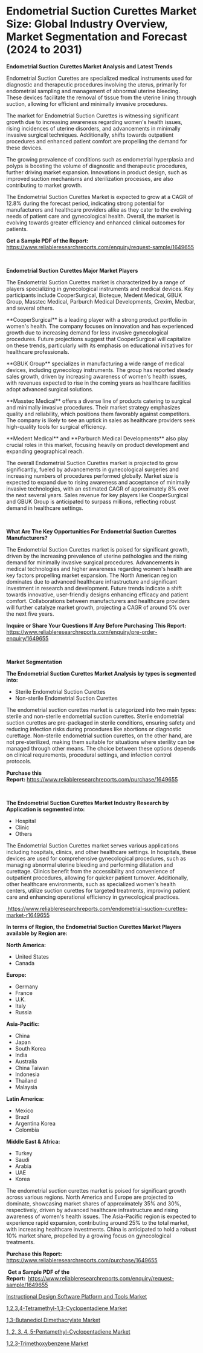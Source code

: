 <p><h1>Endometrial Suction Curettes Market Size: Global Industry Overview, Market Segmentation and Forecast (2024 to 2031)</h1></p><p><strong>Endometrial Suction Curettes Market Analysis and Latest Trends</strong></p>
<p><p>Endometrial Suction Curettes are specialized medical instruments used for diagnostic and therapeutic procedures involving the uterus, primarily for endometrial sampling and management of abnormal uterine bleeding. These devices facilitate the removal of tissue from the uterine lining through suction, allowing for efficient and minimally invasive procedures. </p><p>The market for Endometrial Suction Curettes is witnessing significant growth due to increasing awareness regarding women's health issues, rising incidences of uterine disorders, and advancements in minimally invasive surgical techniques. Additionally, shifts towards outpatient procedures and enhanced patient comfort are propelling the demand for these devices. </p><p>The growing prevalence of conditions such as endometrial hyperplasia and polyps is boosting the volume of diagnostic and therapeutic procedures, further driving market expansion. Innovations in product design, such as improved suction mechanisms and sterilization processes, are also contributing to market growth. </p><p>The Endometrial Suction Curettes Market is expected to grow at a CAGR of 12.8% during the forecast period, indicating strong potential for manufacturers and healthcare providers alike as they cater to the evolving needs of patient care and gynecological health. Overall, the market is evolving towards greater efficiency and enhanced clinical outcomes for patients.</p></p>
<p><strong>Get a Sample PDF of the Report:&nbsp;</strong> <a href="https://www.reliableresearchreports.com/enquiry/request-sample/1649655?utm_campaign=1730&utm_medium=2&utm_source=Github&utm_content=ia&utm_term=15102024&utm_id=endometrial-suction-curettes">https://www.reliableresearchreports.com/enquiry/request-sample/1649655</a></p>
<p>&nbsp;</p>
<p><strong>Endometrial Suction Curettes Major Market Players</strong></p>
<p><p>The Endometrial Suction Curettes market is characterized by a range of players specializing in gynecological instruments and medical devices. Key participants include CooperSurgical, Bioteque, Medent Medical, GBUK Group, Masstec Medical, Parburch Medical Developments, Crexim, Medbar, and several others.</p><p>**CooperSurgical** is a leading player with a strong product portfolio in women's health. The company focuses on innovation and has experienced growth due to increasing demand for less invasive gynecological procedures. Future projections suggest that CooperSurgical will capitalize on these trends, particularly with its emphasis on educational initiatives for healthcare professionals.</p><p>**GBUK Group** specializes in manufacturing a wide range of medical devices, including gynecology instruments. The group has reported steady sales growth, driven by increasing awareness of women's health issues, with revenues expected to rise in the coming years as healthcare facilities adopt advanced surgical solutions.</p><p>**Masstec Medical** offers a diverse line of products catering to surgical and minimally invasive procedures. Their market strategy emphasizes quality and reliability, which positions them favorably against competitors. The company is likely to see an uptick in sales as healthcare providers seek high-quality tools for surgical efficiency.</p><p>**Medent Medical** and **Parburch Medical Developments** also play crucial roles in this market, focusing heavily on product development and expanding geographical reach.</p><p>The overall Endometrial Suction Curettes market is projected to grow significantly, fueled by advancements in gynecological surgeries and increasing numbers of procedures performed globally. Market size is expected to expand due to rising awareness and acceptance of minimally invasive technologies, with an estimated CAGR of approximately 8% over the next several years. Sales revenue for key players like CooperSurgical and GBUK Group is anticipated to surpass millions, reflecting robust demand in healthcare settings.</p></p>
<p>&nbsp;</p>
<p><strong>What Are The Key Opportunities For Endometrial Suction Curettes Manufacturers?</strong></p>
<p><p>The Endometrial Suction Curettes market is poised for significant growth, driven by the increasing prevalence of uterine pathologies and the rising demand for minimally invasive surgical procedures. Advancements in medical technologies and higher awareness regarding women's health are key factors propelling market expansion. The North American region dominates due to advanced healthcare infrastructure and significant investment in research and development. Future trends indicate a shift towards innovative, user-friendly designs enhancing efficacy and patient comfort. Collaborations between manufacturers and healthcare providers will further catalyze market growth, projecting a CAGR of around 5% over the next five years.</p></p>
<p><strong>Inquire or Share Your Questions If Any Before Purchasing This Report:</strong> <a href="https://www.reliableresearchreports.com/enquiry/pre-order-enquiry/1649655?utm_campaign=1730&utm_medium=2&utm_source=Github&utm_content=ia&utm_term=15102024&utm_id=endometrial-suction-curettes">https://www.reliableresearchreports.com/enquiry/pre-order-enquiry/1649655</a></p>
<p>&nbsp;</p>
<p><strong>Market Segmentation</strong></p>
<p><strong>The Endometrial Suction Curettes Market Analysis by types is segmented into:</strong></p>
<p><ul><li>Sterile Endometrial Suction Curettes</li><li>Non-sterile Endometrial Suction Curettes</li></ul></p>
<p><p>The endometrial suction curettes market is categorized into two main types: sterile and non-sterile endometrial suction curettes. Sterile endometrial suction curettes are pre-packaged in sterile conditions, ensuring safety and reducing infection risks during procedures like abortions or diagnostic curettage. Non-sterile endometrial suction curettes, on the other hand, are not pre-sterilized, making them suitable for situations where sterility can be managed through other means. The choice between these options depends on clinical requirements, procedural settings, and infection control protocols.</p></p>
<p><strong>Purchase this Report:&nbsp;</strong><a href="https://www.reliableresearchreports.com/purchase/1649655?utm_campaign=1730&utm_medium=2&utm_source=Github&utm_content=ia&utm_term=15102024&utm_id=endometrial-suction-curettes">https://www.reliableresearchreports.com/purchase/1649655</a></p>
<p>&nbsp;</p>
<p><strong>The Endometrial Suction Curettes Market Industry Research by Application is segmented into:</strong></p>
<p><ul><li>Hospital</li><li>Clinic</li><li>Others</li></ul></p>
<p><p>The Endometrial Suction Curettes market serves various applications including hospitals, clinics, and other healthcare settings. In hospitals, these devices are used for comprehensive gynecological procedures, such as managing abnormal uterine bleeding and performing dilatation and curettage. Clinics benefit from the accessibility and convenience of outpatient procedures, allowing for quicker patient turnover. Additionally, other healthcare environments, such as specialized women's health centers, utilize suction curettes for targeted treatments, improving patient care and enhancing operational efficiency in gynecological practices.</p></p>
<p><a href="https://www.reliableresearchreports.com/endometrial-suction-curettes-market-r1649655?utm_campaign=1730&utm_medium=2&utm_source=Github&utm_content=ia&utm_term=15102024&utm_id=endometrial-suction-curettes">&nbsp;https://www.reliableresearchreports.com/endometrial-suction-curettes-market-r1649655</a></p>
<p><strong>In terms of Region, the Endometrial Suction Curettes Market Players available by Region are:</strong></p>
<p>
    <p> <strong> North America: </strong>
        <ul>
            <li>United States</li>
            <li>Canada</li>
        </ul>
        </p> 
    <p> <strong> Europe: </strong>
        <ul>
            <li>Germany</li>
            <li>France</li>
            <li>U.K.</li>
            <li>Italy</li>
            <li>Russia</li>
        </ul>
        </p> 
    <p> <strong> Asia-Pacific: </strong>
        <ul>
            <li>China</li>
            <li>Japan</li>
            <li>South Korea</li>
            <li>India</li>
            <li>Australia</li>
            <li>China Taiwan</li>
            <li>Indonesia</li>
            <li>Thailand</li>
            <li>Malaysia</li>
        </ul>
        </p> 
    <p> <strong> Latin America: </strong>
        <ul>
            <li>Mexico</li>
            <li>Brazil</li>
            <li>Argentina Korea</li>
            <li>Colombia</li>
        </ul>
        </p> 
    <p> <strong> Middle East & Africa: </strong>
        <ul>
            <li>Turkey</li>
            <li>Saudi</li>
            <li>Arabia</li>
            <li>UAE</li>
            <li>Korea</li>
        </ul>
    </p>
    </p>
<p><p>The endometrial suction curettes market is poised for significant growth across various regions. North America and Europe are projected to dominate, showcasing market shares of approximately 35% and 30%, respectively, driven by advanced healthcare infrastructure and rising awareness of women's health issues. The Asia-Pacific region is expected to experience rapid expansion, contributing around 25% to the total market, with increasing healthcare investments. China is anticipated to hold a robust 10% market share, propelled by a growing focus on gynecological treatments.</p></p>
<p><strong>Purchase this Report: </strong><a href="https://www.reliableresearchreports.com/purchase/1649655?utm_campaign=1730&utm_medium=2&utm_source=Github&utm_content=ia&utm_term=15102024&utm_id=endometrial-suction-curettes">https://www.reliableresearchreports.com/purchase/1649655</a></p>
<p>&nbsp;<strong>Get a Sample PDF of the Report:&nbsp;&nbsp;</strong><a href="https://www.reliableresearchreports.com/enquiry/request-sample/1649655?utm_campaign=1730&utm_medium=2&utm_source=Github&utm_content=ia&utm_term=15102024&utm_id=endometrial-suction-curettes">https://www.reliableresearchreports.com/enquiry/request-sample/1649655</a></p>
<p><strong></strong></p>
<p><p><a href="https://github.com/gailasejs/Market-Research-Report-List-1/blob/main/instructional-design-software-platform-and-tools-market.md?utm_campaign=1730&utm_medium=2&utm_source=Github&utm_content=ia&utm_term=15102024&utm_id=endometrial-suction-curettes">Instructional Design Software Platform and Tools Market</a></p><p><a href="https://www.linkedin.com/pulse/emerging-opportunities-challenges-global-1234-tetramethyl-13-cyclopentadiene-rdgzc?trk=public_post_embed_feed-article-content&utm_campaign=1730&utm_medium=2&utm_source=Github&utm_content=ia&utm_term=15102024&utm_id=endometrial-suction-curettes">1,2,3,4-Tetramethyl-1,3-Cyclopentadiene Market</a></p><p><a href="https://www.linkedin.com/pulse/13-butanediol-dimethacrylate-market-outlook-forecast-from-dtgyc?trk=public_post_embed_feed-article-content&utm_campaign=1730&utm_medium=2&utm_source=Github&utm_content=ia&utm_term=15102024&utm_id=endometrial-suction-curettes">1,3-Butanediol Dimethacrylate Market</a></p><p><a href="https://www.linkedin.com/pulse/pioneering-growth-analyzing-global-1-2-3-4-5-pentamethyl-cyclopentadiene-z6z7e?trk=public_post_embed_feed-article-content&utm_campaign=1730&utm_medium=2&utm_source=Github&utm_content=ia&utm_term=15102024&utm_id=endometrial-suction-curettes">1, 2, 3, 4, 5-Pentamethyl-Cyclopentadiene Market</a></p><p><a href="https://www.linkedin.com/pulse/global-123-trimethoxybenzene-market-analysis-key-trends-future-y4e6c?trk=public_post_embed_feed-article-content&utm_campaign=1730&utm_medium=2&utm_source=Github&utm_content=ia&utm_term=15102024&utm_id=endometrial-suction-curettes">1,2,3-Trimethoxybenzene Market</a></p></p>